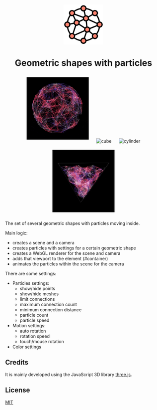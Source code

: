 <div align="center">
  <img src="particles.png" alt="particles"/>
</div>

<h1 align="center">Geometric shapes with particles</h1>

<div align="center">
  <img src="examples/sphere.gif" alt="sphere" width="200" height="200" style="margin: 10px;">
  <img src="examples/cube.gif" alt="cube" width="200" height="200" style="margin: 10px;">
  <img src="examples/cylinder.gif" alt="cylinder" width="200" height="200" style="margin: 10px;">
  <img src="examples/pyramid.gif" alt="pyramid" width="200" height="200" style="margin: 10px;">
</div>

The set of several geometric shapes with particles moving inside.

Main logic:
<ul>
  <li>creates a scene and a camera</li>
  <li>creates particles with settings for a certain geometric shape</li>
  <li>creates a WebGL renderer for the scene and camera</li>
  <li>adds that viewport to the element (#container)</li>
  <li>animates the particles within the scene for the camera</li>
</ul>

There are some settings:
<ul>
  <li>
    Particles settings:
    <ul>
      <li>show/hide points</li>
      <li>show/hide meshes</li>
      <li>limit connections</li>
      <li>maximum connection count</li>
      <li>minimum connection distance</li>
      <li>particle count</li>
      <li>particle speed</li>
    </ul>
  </li>
  <li>
    Motion settings:
    <ul>
      <li>auto rotation</li>
      <li>rotation speed</li>
      <li>touch/mouse rotation</li>
    </ul>
  </li>
  <li>Color settings</li>
</ul>

<h2>Credits</h2>
It is mainly developed using the JavaScript 3D library <a href="https://github.com/mrdoob/three.js">three.js</a>.

<h2>License</h2>
<a href="https://github.com/a-rudenko/geometric-particles/blob/main/LICENSE">MIT</a>